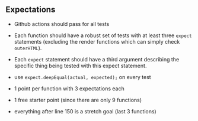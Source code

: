 ## Expectations

-   Github actions should pass for all tests
-   Each function should have a robust set of tests with at least three `expect` statements (excluding the render functions which can simply check `outerHTML`).
-   Each `expect` statement should have a third argument describing the specific thing being tested with this expect statement.
-   use `expect.deepEqual(actual, expected);` on every test

- 1 point per function with 3 expectations each
- 1 free starter point (since there are only 9 functions)
- everything after line 150 is a stretch goal (last 3 functions)
